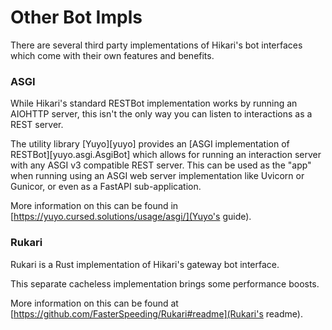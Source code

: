 # Other Bot Impls

There are several third party implementations of Hikari's bot interfaces which
come with their own features and benefits.

### ASGI

While Hikari's standard RESTBot implementation works by running an AIOHTTP server,
this isn't the only way you can listen to interactions as a REST server.

The utility library [Yuyo][yuyo] provides an [ASGI implementation of RESTBot][yuyo.asgi.AsgiBot]
which allows for running an interaction server with any ASGI v3 compatible REST server.
This can be used as the "app" when running using an ASGI web server implementation like Uvicorn
or Gunicor, or even as a FastAPI sub-application.

More information on this can be found in [https://yuyo.cursed.solutions/usage/asgi/](Yuyo's guide).

### Rukari

Rukari is a Rust implementation of Hikari's gateway bot interface.

This separate cacheless implementation brings some performance boosts.

More information on this can be found at [https://github.com/FasterSpeeding/Rukari#readme](Rukari's readme).

<!--- multikari -->
